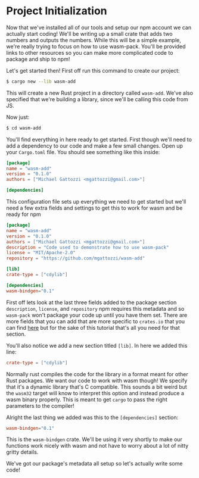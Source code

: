 # Project Initialization

Now that we've installed all of our tools and setup our npm account we can actually start coding!
We'll be writing up a small crate that adds two numbers and outputs the numbers. While this will
be a simple example, we're really trying to focus on how to use wasm-pack. You'll be provided links
to other resources so you can make more complicated code to package and ship to npm!

Let's get started then! First off run this command to create our project:

```bash
$ cargo new --lib wasm-add
```

This will create a new Rust project in a directory called `wasm-add`. We've also specified that
we're building a library, since we'll be calling this code from JS.

Now just:

```bash
$ cd wasm-add
```

You'll find everything in here ready to get started. First though we'll need to add a dependency to
our code and make a few small changes. Open up your `Cargo.toml` file. You should see something like
this inside:

```toml
[package]
name = "wasm-add"
version = "0.1.0"
authors = ["Michael Gattozzi <mgattozzi@gmail.com>"]

[dependencies]
```

This configuration file sets up everything we need to get started but we'll need a few extra fields
and settings to get this to work for wasm and be ready for npm

```toml
[package]
name = "wasm-add"
version = "0.1.0"
authors = ["Michael Gattozzi <mgattozzi@gmail.com>"]
description = "Code used to demonstrate how to use wasm-pack"
license = "MIT/Apache-2.0"
repository = "https://github.com/mgattozzi/wasm-add"

[lib]
crate-type = ["cdylib"]

[dependencies]
wasm-bindgen="0.1"
```

First off lets look at the last three fields added to the package section `description`, `license`,
and `repository` npm requires this metadata and so `wasm-pack` won't package your code up until you
have them set. There are more fields that you can add that are more specific to `crates.io` that you
can find [here](https://doc.rust-lang.org/cargo/reference/manifest.html) but for the sake of this
tutorial that's all you need for that section.

You'll also notice we add a new section titled `[lib]`. In here we added this line:

```toml
crate-type = ["cdylib"]
```

Normally rust compiles the code for the library in a format meant for other Rust packages. We want
our code to work with wasm though! We specify that it's a dynamic library that's C compatible. This
sounds a bit weird but the `wasm32` target will know to interpret this option and instead produce
a wasm binary properly. This is meant to get `cargo` to pass the right parameters to the compiler!

Alright the last thing we added was this to the `[dependencies]` section:

```toml
wasm-bindgen="0.1"
```

This is the `wasm-bindgen` crate. We'll be using it very shortly to make our functions work nicely
with wasm and not have to worry about a lot of nitty gritty details.

We've got our package's metadata all setup so let's actually write some code!
